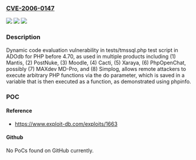 ### [CVE-2006-0147](https://cve.mitre.org/cgi-bin/cvename.cgi?name=CVE-2006-0147)
![](https://img.shields.io/static/v1?label=Product&message=n%2Fa&color=blue)
![](https://img.shields.io/static/v1?label=Version&message=n%2Fa&color=blue)
![](https://img.shields.io/static/v1?label=Vulnerability&message=n%2Fa&color=brighgreen)

### Description

Dynamic code evaluation vulnerability in tests/tmssql.php test script in ADOdb for PHP before 4.70, as used in multiple products including (1) Mantis, (2) PostNuke, (3) Moodle, (4) Cacti, (5) Xaraya, (6) PhpOpenChat, possibly (7) MAXdev MD-Pro, and (8) Simplog, allows remote attackers to execute arbitrary PHP functions via the do parameter, which is saved in a variable that is then executed as a function, as demonstrated using phpinfo.

### POC

#### Reference
- https://www.exploit-db.com/exploits/1663

#### Github
No PoCs found on GitHub currently.

